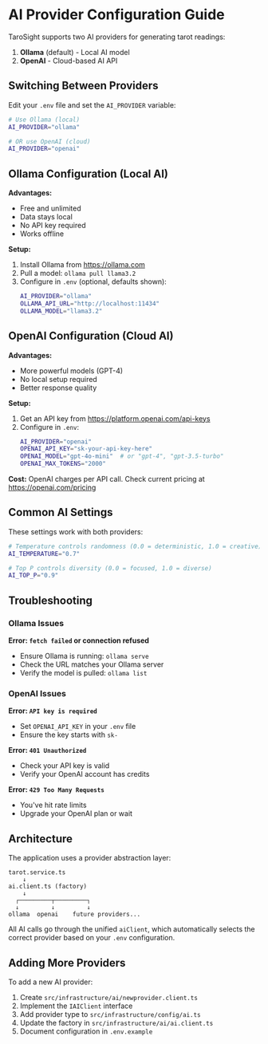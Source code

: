 # AI Provider Configuration Guide

TaroSight supports two AI providers for generating tarot readings:

1. **Ollama** (default) - Local AI model
2. **OpenAI** - Cloud-based AI API

## Switching Between Providers

Edit your `.env` file and set the `AI_PROVIDER` variable:

```bash
# Use Ollama (local)
AI_PROVIDER="ollama"

# OR use OpenAI (cloud)
AI_PROVIDER="openai"
```

## Ollama Configuration (Local AI)

**Advantages:**
- Free and unlimited
- Data stays local
- No API key required
- Works offline

**Setup:**

1. Install Ollama from https://ollama.com
2. Pull a model: `ollama pull llama3.2`
3. Configure in `.env` (optional, defaults shown):
   ```bash
   AI_PROVIDER="ollama"
   OLLAMA_API_URL="http://localhost:11434"
   OLLAMA_MODEL="llama3.2"
   ```

## OpenAI Configuration (Cloud AI)

**Advantages:**
- More powerful models (GPT-4)
- No local setup required
- Better response quality

**Setup:**

1. Get an API key from https://platform.openai.com/api-keys
2. Configure in `.env`:
   ```bash
   AI_PROVIDER="openai"
   OPENAI_API_KEY="sk-your-api-key-here"
   OPENAI_MODEL="gpt-4o-mini"  # or "gpt-4", "gpt-3.5-turbo"
   OPENAI_MAX_TOKENS="2000"
   ```

**Cost:** OpenAI charges per API call. Check current pricing at https://openai.com/pricing

## Common AI Settings

These settings work with both providers:

```bash
# Temperature controls randomness (0.0 = deterministic, 1.0 = creative)
AI_TEMPERATURE="0.7"

# Top P controls diversity (0.0 = focused, 1.0 = diverse)
AI_TOP_P="0.9"
```

## Troubleshooting

### Ollama Issues

**Error: `fetch failed` or connection refused**
- Ensure Ollama is running: `ollama serve`
- Check the URL matches your Ollama server
- Verify the model is pulled: `ollama list`

### OpenAI Issues

**Error: `API key is required`**
- Set `OPENAI_API_KEY` in your `.env` file
- Ensure the key starts with `sk-`

**Error: `401 Unauthorized`**
- Check your API key is valid
- Verify your OpenAI account has credits

**Error: `429 Too Many Requests`**
- You've hit rate limits
- Upgrade your OpenAI plan or wait

## Architecture

The application uses a provider abstraction layer:

```
tarot.service.ts
    ↓
ai.client.ts (factory)
    ↓
  ┌─────────┬─────────┐
  ↓         ↓         ↓
ollama  openai    future providers...
```

All AI calls go through the unified `aiClient`, which automatically selects the correct provider based on your `.env` configuration.

## Adding More Providers

To add a new AI provider:

1. Create `src/infrastructure/ai/newprovider.client.ts`
2. Implement the `IAIClient` interface
3. Add provider type to `src/infrastructure/config/ai.ts`
4. Update the factory in `src/infrastructure/ai/ai.client.ts`
5. Document configuration in `.env.example`
